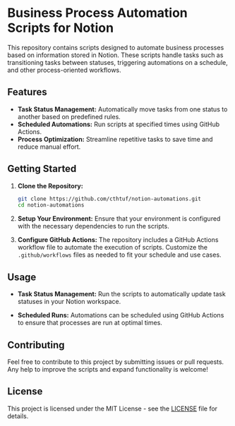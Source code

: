 
# Business Process Automation Scripts for Notion

This repository contains scripts designed to automate business processes based on information stored in Notion. These scripts handle tasks such as transitioning tasks between statuses, triggering automations on a schedule, and other process-oriented workflows.

## Features

- **Task Status Management:** Automatically move tasks from one status to another based on predefined rules.
- **Scheduled Automations:** Run scripts at specified times using GitHub Actions.
- **Process Optimization:** Streamline repetitive tasks to save time and reduce manual effort.

## Getting Started

1. **Clone the Repository:**
   ```bash
   git clone https://github.com/cthtuf/notion-automations.git
   cd notion-automations
   ```

2. **Setup Your Environment:**
   Ensure that your environment is configured with the necessary dependencies to run the scripts.

3. **Configure GitHub Actions:**
   The repository includes a GitHub Actions workflow file to automate the execution of scripts. Customize the `.github/workflows` files as needed to fit your schedule and use cases.

## Usage

- **Task Status Management:**
  Run the scripts to automatically update task statuses in your Notion workspace.

- **Scheduled Runs:**
  Automations can be scheduled using GitHub Actions to ensure that processes are run at optimal times.

## Contributing

Feel free to contribute to this project by submitting issues or pull requests. Any help to improve the scripts and expand functionality is welcome!

## License

This project is licensed under the MIT License - see the [LICENSE](LICENSE) file for details.

